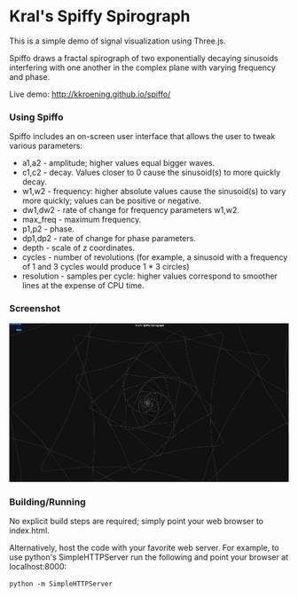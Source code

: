 Kral's Spiffy Spirograph
========================

This is a simple demo of signal visualization using Three.js.

Spiffo draws a fractal spirograph of two exponentially decaying sinusoids interfering with one another in the complex plane with varying frequency and phase.

Live demo: http://kkroening.github.io/spiffo/

### Using Spiffo
Spiffo includes an on-screen user interface that allows the user to tweak various parameters:
- a1,a2 - amplitude; higher values equal bigger waves.
- c1,c2 - decay. Values closer to 0 cause the sinusoid(s) to more quickly decay.
- w1,w2 - frequency: higher absolute values cause the sinusoid(s) to vary more quickly; values can be positive or negative.
- dw1,dw2 - rate of change for frequency parameters w1,w2.
- max\_freq - maximum frequency.
- p1,p2 - phase.
- dp1,dp2 - rate of change for phase parameters.
- depth - scale of z coordinates.
- cycles - number of revolutions (for example, a sinusoid with a frequency of 1 and 3 cycles would produce 1 * 3 circles)
- resolution - samples per cycle: higher values correspond to smoother lines at the expense of CPU time.

### Screenshot
![Screenshot](https://raw.githubusercontent.com/kkroening/spiffo/master/screenshot.png)

### Building/Running
No explicit build steps are required; simply point your web browser to index.html.

Alternatively, host the code with your favorite web server. For example, to use python's SimpleHTTPServer run the following and point your browser at localhost:8000:

```
python -m SimpleHTTPServer
```

